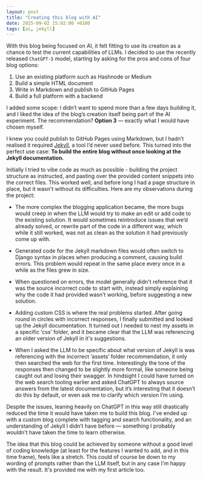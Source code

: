 ```yaml
---
layout: post
title: "Creating this blog with AI"
date: 2025-09-02 15:02:00 +0100
tags: [ai, jekyll]
---
```


With this blog being focused on AI, it felt fitting to use its creation as a chance to test the current capabilities of LLMs. I decided to use the recently released `ChatGPT-5` model, starting by asking for the pros and cons of four blog options:
	
1.	Use an existing platform such as Hashnode or Medium
2.	Build a simple HTML document
3.	Write in Markdown and publish to GitHub Pages
4.	Build a full platform with a backend

I added some scope: I didn’t want to spend more than a few days building it, and I liked the idea of the blog’s creation itself being part of the AI experiment. The recommendation? <b>Option 3</b> — exactly what I would have chosen myself.

I knew you could publish to GitHub Pages using Markdown, but I hadn’t realised it required <a href="https://jekyllrb.com/">Jekyll</a>, a tool I’d never used before. This turned into the perfect use case: <b>To build the entire blog without once looking at the Jekyll documentation.</b>

<!--end-preview-->

Initially I tried to vibe code as much as possible - building the project structure as instructed, and pasting over the provided content snippets into the correct files. This worked well, and before long I had a page structure in place, but it wasn't without its difficulties. Here are my observations during the project:
  
- The more complex the blogging application became, the more bugs would creep in when the LLM would try to make an edit or add code to the existing solution. It would sometimes reintroduce issues that we’d already solved, or rewrite part of the code in a different way, which while it still worked, was not as clean as the solution it had previously come up with.

- Generated code for the Jekyll markdown files would often switch to Django syntax in places when producing a comment, causing build errors. This problem would repeat in the same place every once in a while as the files grew in size.

- When questioned on errors, the model generally didn't reference that it was the source incorrect code to start with, instead simply explaining why the code it had provided wasn't working, before suggesting a new solution.

- Adding custom CSS is where the real problems started. After going round in circles with incorrect responses, I finally submitted and looked up the Jekyll documentation. It turned out I needed to nest my assets in a specific ‘css’ folder, and it became clear that the LLM was referencing an older version of Jekyll in it's suggestions.

- When I asked the LLM to be specific about what version of Jekyll is was referencing with the incorrect ‘assets’ folder recommendation, it only then searched the web for the first time. Interestingly the tone of the responses then changed to be slightly more formal, like someone being caught out and losing their swagger. In hindsight I could have turned on the web search tooling earlier and asked ChatGPT to always source answers from the latest documentation, but it’s interesting that it doesn’t do this by default, or even ask me to clarify which version I’m using.

Despite the issues, leaning heavily on ChatGPT in this way still drastically reduced the time it would have taken me to build this blog. I've ended up with a custom blog complete with tagging and search functionality, and an understanding of Jekyll I didn’t have before — something I probably wouldn’t have taken the time to learn otherwise. 

The idea that this blog could be achieved by someone without a good level of coding knowledge (at least for the features I wanted to add, and in this time frame), feels like a stretch. This could of course be down to my wording of prompts rather than the LLM itself, but in any case I'm happy with the result. It's provided me with my first article too.








